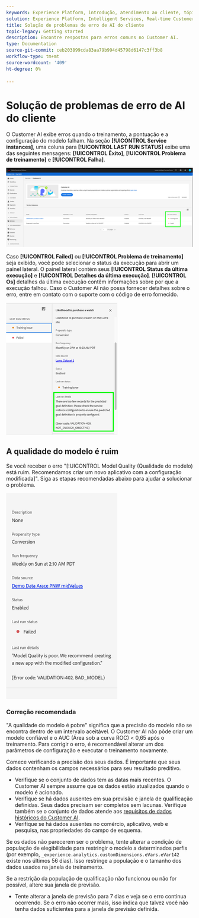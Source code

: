 ```yaml
---
keywords: Experience Platform, introdução, atendimento ao cliente, tópicos populares, entrada de atendimento ao cliente, saída de atendimento ao cliente, solução de problemas de atendimento ao cliente, erros de atendimento ao cliente
solution: Experience Platform, Intelligent Services, Real-time Customer Data Platform
title: Solução de problemas de erro de AI do cliente
topic-legacy: Getting started
description: Encontre respostas para erros comuns no Customer AI.
type: Documentation
source-git-commit: ceb203899cda83aa79b994d45798d6147c3ff3b8
workflow-type: tm+mt
source-wordcount: '409'
ht-degree: 0%

---
```



# Solução de problemas de erro de AI do cliente

O Customer AI exibe erros quando o treinamento, a pontuação e a configuração do modelo falham. Na seção **[!UICONTROL Service instances]**, uma coluna para **[!UICONTROL LAST RUN STATUS]** exibe uma das seguintes mensagens: **[!UICONTROL Êxito]**, **[!UICONTROL Problema de treinamento]** e **[!UICONTROL Falha]**.

![status da última execução](./images/errors/last-run-status.png)

Caso **[!UICONTROL Failed]** ou **[!UICONTROL Problema de treinamento]** seja exibido, você pode selecionar o status da execução para abrir um painel lateral. O painel lateral contém seus **[!UICONTROL Status da última execução]** e **[!UICONTROL Detalhes da última execução]**. **[!UICONTROL Os]** detalhes da última execução contêm informações sobre por que a execução falhou. Caso o Customer AI não possa fornecer detalhes sobre o erro, entre em contato com o suporte com o código de erro fornecido.

<img src="./images/errors/last-run-details.png" width="300" /><br />

## A qualidade do modelo é ruim

Se você receber o erro &quot;[!UICONTROL Model Quality (Qualidade do modelo) está ruim. Recomendamos criar um novo aplicativo com a configuração modificada]&quot;. Siga as etapas recomendadas abaixo para ajudar a solucionar o problema.

<img src="./images/errors/model-quality.png" width="300" /><br />

### Correção recomendada

&quot;A qualidade do modelo é pobre&quot; significa que a precisão do modelo não se encontra dentro de um intervalo aceitável. O Customer AI não pôde criar um modelo confiável e o AUC (Área sob a curva ROC) &lt; 0,65 após o treinamento. Para corrigir o erro, é recomendável alterar um dos parâmetros de configuração e executar o treinamento novamente.

Comece verificando a precisão dos seus dados. É importante que seus dados contenham os campos necessários para seu resultado preditivo.

- Verifique se o conjunto de dados tem as datas mais recentes. O Customer AI sempre assume que os dados estão atualizados quando o modelo é acionado.
- Verifique se há dados ausentes em sua previsão e janela de qualificação definidas. Seus dados precisam ser completos sem lacunas. Verifique também se o conjunto de dados atende aos [requisitos de dados históricos do Customer AI](./input-output.md#data-requirements).
- Verifique se há dados ausentes no comércio, aplicativo, web e pesquisa, nas propriedades do campo de esquema.

Se os dados não parecerem ser o problema, tente alterar a condição de população de elegibilidade para restringir o modelo a determinados perfis (por exemplo, `_experience.analytics.customDimensions.eVars.eVar142` existe nos últimos 56 dias). Isso restringe a população e o tamanho dos dados usados na janela de treinamento.

Se a restrição da população de qualificação não funcionou ou não for possível, altere sua janela de previsão.

- Tente alterar a janela de previsão para 7 dias e veja se o erro continua ocorrendo. Se o erro não ocorrer mais, isso indica que talvez você não tenha dados suficientes para a janela de previsão definida.

